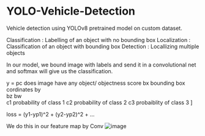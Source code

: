 # YOLO-Vehicle-Detection
Vehicle detection using YOLOv8 pretrained model on custom dataset.

Classification : Labelling of an object with no bounding box 
Localization : Classification of an object with bounding box
Detection : Locallizing multiple objects

In our model, we bound image with labels and send it in a convolutional net and softmax will give us the classification.

y =  pc   does image have any object/ objectness score
	   bx   bounding box cordinates 
	   by  
	   bz
	   bw	
	   c1   probability of class 1
	   c2   probability of class 2
	   c3   probaiblity of class 3  ]


loss = (y1-yp1)^2 + (y2-yp2)^2 + ...

We do this in our feature map by Conv
![image](https://github.com/wannasleepforlong/YOLO-Vehicle-Detection/assets/109717763/67535fb1-4cc5-463e-a188-c4401baa20ac)

